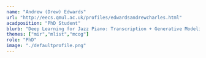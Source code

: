 ```yaml
---
name: "Andrew (Drew) Edwards"
url: "http://eecs.qmul.ac.uk/profiles/edwardsandrewcharles.html"
acadposition: "PhD Student"
blurb: "Deep Learning for Jazz Piano: Transcription + Generative Modeling"
themes: ["mir","mlist","mcog"]
role: "PhD"
image: "./defaultprofile.png"
---
```

